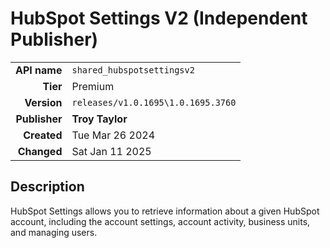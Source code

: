 # HubSpot Settings V2 (Independent Publisher)
| | |
|-:|-|
|**API name**|`shared_hubspotsettingsv2`|
|**Tier**|Premium|
|**Version**|`releases/v1.0.1695\1.0.1695.3760`|
|**Publisher**|**Troy Taylor**|
|**Created**|Tue Mar 26 2024|
|**Changed**|Sat Jan 11 2025|

## Description
HubSpot Settings allows you to retrieve information about a given HubSpot account, including the account settings, account activity, business units, and managing users.
